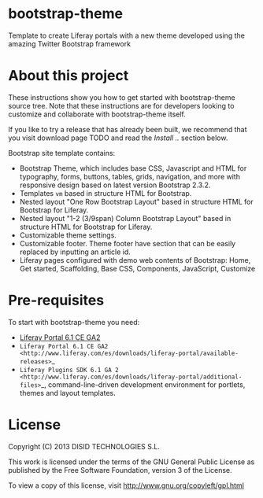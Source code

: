 bootstrap-theme
===============

Template to create Liferay portals with a new theme developed using the amazing Twitter Bootstrap framework

About this project
==================

These instructions show you how to get started with bootstrap-theme source tree. Note that these instructions are for developers looking to customize and collaborate with bootstrap-theme itself.

If you like to try a release that has already been built, we recommend that you visit download page TODO and read the *Install ..* section below.

Bootstrap site template contains:

* Bootstrap Theme, which includes base CSS, Javascript and HTML for typography, forms, buttons, tables, grids, navigation, and more with responsive design based on latest version Bootstrap 2.3.2.
* Templates `vm` based in structure HTML for Bootstrap.
* Nested layout "One Row Bootstrap Layout" based in structure HTML for Bootstrap for Liferay.
* Nested layout "1-2 (3/9span) Column Bootstrap Layout" based in structure HTML for Bootstrap for Liferay.
* Customizable theme settings.
* Customizable footer. Theme footer have section that can be easily replaced by inputting an article id.
* Liferay pages configured with demo web contents of Bootstrap: Home, Get started, Scaffolding, Base CSS, Components, JavaScript, Customize

Pre-requisites
==============

To start with bootstrap-theme you need:

* [Liferay Portal 6.1 CE GA2](http://www.liferay.com/es/downloads/liferay-portal/available-releases)
* `Liferay Portal 6.1 CE GA2 <http://www.liferay.com/es/downloads/liferay-portal/available-releases>`_
* `Liferay Plugins SDK 6.1 GA 2 <http://www.liferay.com/es/downloads/liferay-portal/additional-files>`_, command-line-driven development environment for portlets, themes and layout templates.

License
=======

Copyright (C) 2013 DISID TECHNOLOGIES S.L.

This work is licensed under the terms of the GNU General Public License as published by the Free Software Foundation, version 3 of the License.

To view a copy of this license, visit http://www.gnu.org/copyleft/gpl.html

